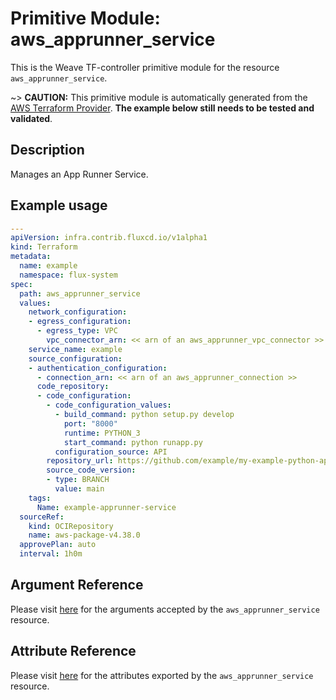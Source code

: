 
# Primitive Module: aws_apprunner_service

This is the Weave TF-controller primitive module for the resource `aws_apprunner_service`.

~> **CAUTION:** This primitive module is automatically generated from the [AWS Terraform Provider](https://registry.terraform.io/providers/hashicorp/aws/latest/docs/resources/apprunner_service). **The example below still needs to be tested and validated**.

## Description

Manages an App Runner Service.

## Example usage

```yaml
---
apiVersion: infra.contrib.fluxcd.io/v1alpha1
kind: Terraform
metadata:
  name: example
  namespace: flux-system
spec:
  path: aws_apprunner_service
  values:
    network_configuration:
    - egress_configuration:
      - egress_type: VPC
        vpc_connector_arn: << arn of an aws_apprunner_vpc_connector >>
    service_name: example
    source_configuration:
    - authentication_configuration:
      - connection_arn: << arn of an aws_apprunner_connection >>
      code_repository:
      - code_configuration:
        - code_configuration_values:
          - build_command: python setup.py develop
            port: "8000"
            runtime: PYTHON_3
            start_command: python runapp.py
          configuration_source: API
        repository_url: https://github.com/example/my-example-python-app
        source_code_version:
        - type: BRANCH
          value: main
    tags:
      Name: example-apprunner-service
  sourceRef:
    kind: OCIRepository
    name: aws-package-v4.38.0
  approvePlan: auto
  interval: 1h0m
```

## Argument Reference

Please visit [here](https://registry.terraform.io/providers/hashicorp/aws/latest/docs/resources/apprunner_service#argument-reference) for the arguments accepted by the `aws_apprunner_service` resource.

## Attribute Reference

Please visit [here](https://registry.terraform.io/providers/hashicorp/aws/latest/docs/resources/apprunner_service#attributes-reference) for the attributes exported by the `aws_apprunner_service` resource.
